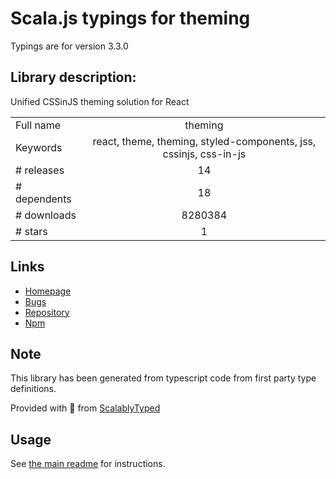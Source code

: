 
# Scala.js typings for theming

Typings are for version 3.3.0

## Library description:
Unified CSSinJS theming solution for React

|                    |                 |
| ------------------ | :-------------: |
| Full name          | theming |
| Keywords           | react, theme, theming, styled-components, jss, cssinjs, css-in-js |
| # releases         | 14 |
| # dependents       | 18 |
| # downloads        | 8280384 |
| # stars            | 1 |

## Links
- [Homepage](https://github.com/cssinjs/theming#readme)
- [Bugs](https://github.com/cssinjs/theming/issues)
- [Repository](https://github.com/cssinjs/theming)
- [Npm](https://www.npmjs.com/package/theming)
    


## Note
This library has been generated from typescript code from first party type definitions.

Provided with :purple_heart: from [ScalablyTyped](https://github.com/oyvindberg/ScalablyTyped)

## Usage
See [the main readme](../../readme.md) for instructions.


